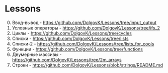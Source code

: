 # Lessons
0) Ввод-вывод - https://github.com/DolgovK/Lessons/tree/input_output
1) Условные операторы - https://github.com/DolgovK/Lessons/tree/ifs_2
2) Циклы - https://github.com/DolgovK/Lessons/tree/cycles
3) Списки - https://github.com/DolgovK/Lessons/tree/lists
4) Списки-2 - https://github.com/DolgovK/Lessons/tree/lists_for_cools
5) Функции - https://github.com/DolgovK/Lessons/tree/functions
6) Двумерные массивы - https://github.com/DolgovK/Lessons/tree/2m_arrays
7) Строки - https://github.com/DolgovK/Lessons/blob/strings/README.md
